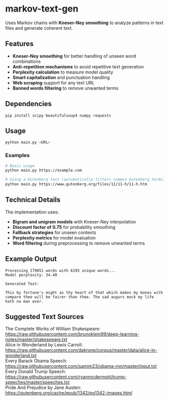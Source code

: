 # markov-text-gen
Uses Markov chains with **Kneser-Ney smoothing** to analyze patterns in text files and generate coherent text.

## Features
- **Kneser-Ney smoothing** for better handling of unseen word combinations
- **Anti-repetition mechanisms** to avoid repetitive text generation
- **Perplexity calculation** to measure model quality
- **Smart capitalization** and punctuation handling
- **Web scraping** support for any text URL
- **Banned words filtering** to remove unwanted terms
## Dependencies
`pip install scipy beautifulsoup4 numpy requests`

## Usage
```bash
python main.py <URL>
```

### Examples
```bash
# Basic usage
python main.py https://example.com

# Using a Gutenberg text (automatically filters common Gutenberg terms)
python main.py https://www.gutenberg.org/files/11/11-h/11-h.htm
```

## Technical Details
The implementation uses:
- **Bigram and unigram models** with Kneser-Ney interpolation
- **Discount factor of 0.75** for probability smoothing
- **Fallback strategies** for unseen contexts
- **Perplexity metrics** for model evaluation
- **Word filtering** during preprocessing to remove unwanted terms

## Example Output
```
Processing 179651 words with 6193 unique words...
Model perplexity: 34.40

Generated Text:

This by fortune's might as thy heart of that which makes my bones with compare thee will be fairer than thee. The sad augurs mock my life hath no man ever.
```

## Suggested Text Sources
The Complete Works of William Shakespeare: https://raw.githubusercontent.com/brunoklein99/deep-learning-notes/master/shakespeare.txt<br>
Alice in Wonderland by Lewis Carroll: https://raw.githubusercontent.com/dakrone/corpus/master/data/alice-in-wonderland.txt<br>
Every Barack Obama Speech: https://raw.githubusercontent.com/samim23/obama-rnn/master/input.txt<br>
Every Donald Trump Speech: https://raw.githubusercontent.com/ryanmcdermott/trump-speeches/master/speeches.txt<br>
Pride And Prejudice by Jane Austen: https://gutenberg.org/cache/epub/1342/pg1342-images.html
